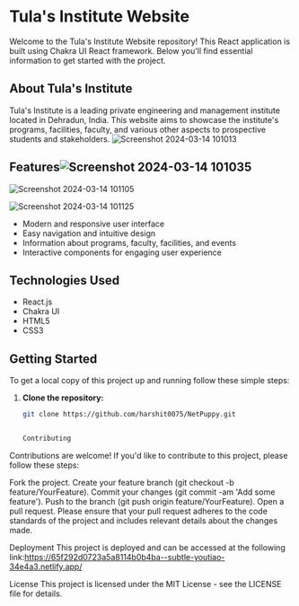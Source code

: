 # Tula's Institute Website

Welcome to the Tula's Institute Website repository! This React application is built using Chakra UI React framework. Below you'll find essential information to get started with the project.

## About Tula's Institute

Tula's Institute is a leading private engineering and management institute located in Dehradun, India. This website aims to showcase the institute's programs, facilities, faculty, and various other aspects to prospective students and stakeholders.
![Screenshot 2024-03-14 101013](https://github.com/harshit0075/NetPuppy/assets/112869167/4601f5a0-c83e-4db6-a845-8376ec21d249)

## Features![Screenshot 2024-03-14 101035](https://github.com/harshit0075/NetPuppy/assets/112869167/97b5e181-225f-4281-b11c-8a9e346ed670)

![Screenshot 2024-03-14 101105](https://github.com/harshit0075/NetPuppy/assets/112869167/12fb20b7-5850-48d6-8f6f-1c5df96114d2)

![Screenshot 2024-03-14 101125](https://github.com/harshit0075/NetPuppy/assets/112869167/50a65e43-daeb-4f16-9e5e-94f6c001b23a)

- Modern and responsive user interface
- Easy navigation and intuitive design
- Information about programs, faculty, facilities, and events
- Interactive components for engaging user experience

## Technologies Used

- React.js
- Chakra UI
- HTML5
- CSS3

## Getting Started

To get a local copy of this project up and running follow these simple steps:

1. **Clone the repository:**
   ```bash
   git clone https://github.com/harshit0075/NetPuppy.git


   Contributing
Contributions are welcome! If you'd like to contribute to this project, please follow these steps:

Fork the project.
Create your feature branch (git checkout -b feature/YourFeature).
Commit your changes (git commit -am 'Add some feature').
Push to the branch (git push origin feature/YourFeature).
Open a pull request.
Please ensure that your pull request adheres to the code standards of the project and includes relevant details about the changes made.

Deployment
This project is deployed and can be accessed at the following link:https://65f292d0723a5a8114b0b4ba--subtle-youtiao-34e4a3.netlify.app/

License
This project is licensed under the MIT License - see the LICENSE file for details.
